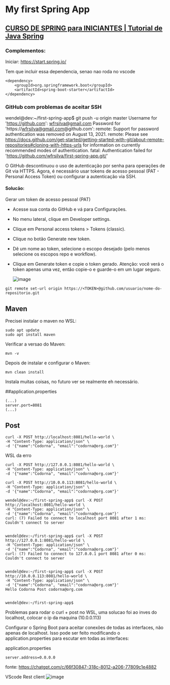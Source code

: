 # My first Spring App

## [CURSO DE SPRING para INICIANTES | Tutorial de Java Spring](https://www.youtube.com/watch?v=YY_hf0FOIcU&ab_channel=FernandaKipper%7CDev)

### Complementos:

Iniciar:
https://start.spring.io/

Tem que incluir essa dependencia, senao nao roda no vscode

```
<dependency>
    <groupId>org.springframework.boot</groupId>
    <artifactId>spring-boot-starter</artifactId>
</dependency>
```

### GitHub com problemas de aceitar SSH



wendel@dev:~/first-spring-app$ git push -u origin master
Username for 'https://github.com': wfrsilva@gmail.com
Password for 'https://wfrsilva@gmail.com@github.com':
remote: Support for password authentication was removed on August 13, 2021.
remote: Please see https://docs.github.com/get-started/getting-started-with-git/about-remote-repositories#cloning-with-https-urls for information on currently recommended modes of authentication.
fatal: Authentication failed for 'https://github.com/wfrsilva/first-spring-app.git/'

O GitHub descontinuou o uso de autenticação por senha para operações de Git via HTTPS. Agora, é necessário usar tokens de acesso pessoal (PAT - Personal Access Token) ou configurar a autenticação via SSH.


#### Solucão:

Gerar um token de acesso pessoal (PAT)
- Acesse sua conta do GitHub e vá para Configurações.
- No menu lateral, clique em Developer settings.
- Clique em Personal access tokens > Tokens (classic).
- Clique no botão Generate new token.
- Dê um nome ao token, selecione o escopo desejado (pelo menos selecione os escopos repo e workflow).
- Clique em Generate token e copie o token gerado. Atenção: você verá o token apenas uma vez, então copie-o e guarde-o em um lugar seguro.

  ![image](https://github.com/user-attachments/assets/057d630c-e422-4e04-b14f-9c0432f5c26c)


```
git remote set-url origin https://<TOKEN>@github.com/usuario/nome-do-repositorio.git
```

## Maven

Precisei instalar o maven no WSL:
```
sudo apt update
sudo apt install maven
```
Verificar a versao do Maven:
```
mvn -v
```

Depois de instalar e configurar o Maven:
```
mvn clean install
```
Instala muitas coisas, no futuro ver se realmente eh necessário.


##application.properties
```
(...)
server.port=8081
(...)
```

## Post
```
curl -X POST http://localhost:8081/hello-world \
-H "Content-Type: application/json" \
-d '{"name":"Codorna", "email":"codorna@org.com"}'
```
WSL da erro

```
curl -X POST http://127.0.0.1:8081/hello-world \
-H "Content-Type: application/json" \
-d '{"name":"Codorna", "email":"codorna@org.com"}'
```
```
curl -X POST http://10.0.0.113:8081/hello-world \
-H "Content-Type: application/json" \
-d '{"name":"Codorna", "email":"codorna@org.com"}'
```

```
wendel@dev:~/first-spring-app$ curl -X POST http://localhost:8081/hello-world \
-H "Content-Type: application/json" \
-d '{"name":"Codorna", "email":"codorna@org.com"}'
curl: (7) Failed to connect to localhost port 8081 after 1 ms: Couldn't connect to server


wendel@dev:~/first-spring-app$ curl -X POST http://127.0.0.1:8081/hello-world \
-H "Content-Type: application/json" \
-d '{"name":"Codorna", "email":"codorna@org.com"}'
curl: (7) Failed to connect to 127.0.0.1 port 8081 after 0 ms: Couldn't connect to server


wendel@dev:~/first-spring-app$ curl -X POST http://10.0.0.113:8081/hello-world \
-H "Content-Type: application/json" \
-d '{"name":"Codorna", "email":"codorna@org.com"}'
Hello Codorna Post codorna@org.com


wendel@dev:~/first-spring-app$
```




Problemas para rodar o curl + post no WSL, uma solucao foi ao inves do localhost, colocar o ip da maquina (10.0.0.113)
 
 
Configurar o Spring Boot para aceitar conexões de todas as interfaces, não apenas de localhost. Isso pode ser feito modificando o application.properties para escutar em todas as interfaces:

application.properties

```
server.address=0.0.0.0
```


fonte:
https://chatgpt.com/c/66f30847-318c-8012-a206-77809c1e4882



VScode Rest client
![image](https://github.com/user-attachments/assets/c93a639f-d3ce-4955-8218-ec5872e08ef7)
